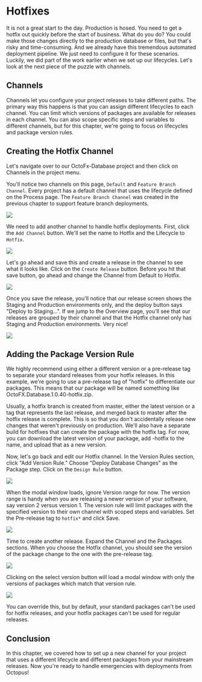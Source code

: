 # Hotfixes

It is not a great start to the day.  Production is hosed.  You need to get a hotfix out quickly before the start of business. What do you do? You could make those changes directly to the production database or files, but that's risky and time-consuming. And we already have this tremendous automated deployment pipeline. We just need to configure it for these scenarios. Luckily, we did part of the work earlier when we set up our lifecycles. Let's look at the next piece of the puzzle with channels.

## Channels

Channels let you configure your project releases to take different paths. The primary way this happens is that you can assign different lifecycles to each channel. You can limit which versions of packages are available for releases in each channel. You can also scope specific steps and variables to different channels, but for this chapter, we're going to focus on lifecycles and package version rules.

## Creating the Hotfix Channel

Let's navigate over to our OctoFx-Database project and then click on Channels in the project menu.

You'll notice two channels on this page, `Default` and `Feature Branch Channel`.  Every project has a default channel that uses the lifecycle defined on the Process page.  The `Feature Branch Channel` was created in the previous chapter to support feature branch deployments.  

![](images/hotfix-allchannels.png)

We need to add another channel to handle hotfix deployments.  First, click the `Add Channel` button.  We'll set the name to Hotfix and the Lifecycle to `Hotfix`.

![](images/hotfix-addchannel.png)

Let's go ahead and save this and create a release in the channel to see what it looks like.  Click on the `Create Release` button. Before you hit that save button, go ahead and change the Channel from Default to Hotfix.

![](images/hotfix-createrelease.png)

Once you save the release, you'll notice that our release screen shows the Staging and Production environments only, and the deploy button says "Deploy to Staging...". If we jump to the Overview page, you'll see that our releases are grouped by their channel and that the Hotfix channel only has Staging and Production environments. Very nice!

![](images/hotfix-deploy.png)

## Adding the Package Version Rule

We highly recommend using either a different version or a pre-release tag to separate your standard releases from your hotfix releases. In this example, we're going to use a pre-release tag of "hotfix" to differentiate our packages. This means that our package will be named something like OctoFX.Database.1.0.40-hotfix.zip.

Usually, a hotfix branch is created from master, either the latest version or a tag that represents the last release, and merged back to master after the hotfix release is complete. This is so that you don't accidentally release new changes that weren't previously on production. We'll also have a separate build for hotfixes that can create the package with the hotfix tag. For now, you can download the latest version of your package, add -hotfix to the name, and upload that as a new version.

Now, let's go back and edit our Hotfix channel. In the Version Rules section, click "Add Version Rule." Choose "Deploy Database Changes" as the Package step. Click on the `Design Rule` button.

![](images/hotfix-maindesignrule.png)

When the modal window loads, ignore Version range for now. The version range is handy when you are releasing a newer version of your software, say version 2 versus version 1. The version rule will limit packages with the specified version to their own channel with scoped steps and variables. Set the Pre-release tag to `hotfix*` and click Save.

![](images/hotfix-versionrules.png)

Time to create another release.  Expand the Channel and the Packages sections. When you choose the Hotfix channel, you should see the version of the package change to the one with the pre-release tag.

![](images/hotfix-createreleasewithchannelrule.png)

Clicking on the select version button will load a modal window with only the versions of packages which match that version rule.

![](images/hotfix-selectpackagewithversionrules.png)

You can override this, but by default, your standard packages can't be used for hotfix releases, and your hotfix packages can't be used for regular releases.

## Conclusion

In this chapter, we covered how to set up a new channel for your project that uses a different lifecycle and different packages from your mainstream releases. Now you're ready to handle emergencies with deployments from Octopus!
